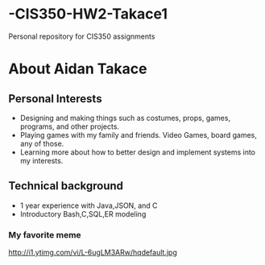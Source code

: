 # -CIS350-HW2-Takace1
Personal repository for CIS350 assignments


# About Aidan Takace

## Personal Interests
* Designing and making things such as costumes, props, games, programs, and other projects.
* Playing games with my family and friends. Video Games, board games, any of those.
* Learning more about how to better design and implement systems into my interests.


## Technical background
* 1 year experience with Java,JSON, and C
* Introductory Bash,C,SQL,ER modeling

### My favorite meme
 http://i1.ytimg.com/vi/L-6ugLM3ARw/hqdefault.jpg